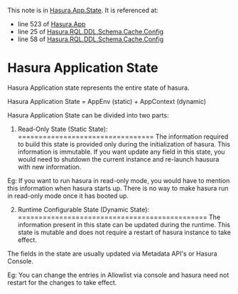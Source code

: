 This note is in [Hasura.App.State](https://github.com/hasura/graphql-engine/blob/master/server/src-lib/Hasura/App/State.hs#L64).
It is referenced at:
  - line 523 of [Hasura.App](https://github.com/hasura/graphql-engine/blob/master/server/src-lib/Hasura/App.hs#L523)
  - line 25 of [Hasura.RQL.DDL.Schema.Cache.Config](https://github.com/hasura/graphql-engine/blob/master/server/src-lib/Hasura/RQL/DDL/Schema/Cache/Config.hs#L25)
  - line 58 of [Hasura.RQL.DDL.Schema.Cache.Config](https://github.com/hasura/graphql-engine/blob/master/server/src-lib/Hasura/RQL/DDL/Schema/Cache/Config.hs#L58)

# Hasura Application State

Hasura Application state represents the entire state of hasura.

Hasura Application State = AppEnv (static) + AppContext (dynamic)

Hasura Application State can be divided into two parts:

  1. Read-Only State (Static State):
  =================================
  The information required to build this state is provided only during the
  initialization of hasura. This information is immutable. If you want update any
  field in this state, you would need to shutdown the current instance and
  re-launch hausura with new information.

  Eg: If you want to run hasura in read-only mode, you would have to mention
      this information when hasura starts up. There is no way to make hasura
      run in read-only mode once it has booted up.

  2. Runtime Configurable State (Dynamic State):
  ==============================================
  The information present in this state can be updated during the runtime. This state
  is mutable and does not require a restart of hasura instance to take effect.

  The fields in the state are usually updated via Metadata API's or Hasura Console.

  Eg: You can change the entries in Allowlist via console and hasura need not restart
      for the changes to take effect.


